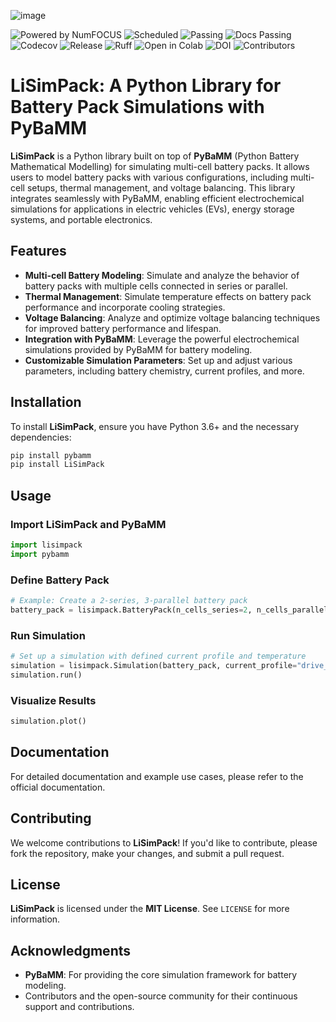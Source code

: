 ![image](https://github.com/user-attachments/assets/91939ec9-7ade-4d8d-a817-cef9d9284779)


![Powered by NumFOCUS](https://img.shields.io/badge/powered%20by-NumFOCUS-blue)
![Scheduled](https://img.shields.io/badge/Scheduled-grey?logo=github)
![Passing](https://img.shields.io/badge/passing-green)
![Docs Passing](https://img.shields.io/badge/docs-passing-brightgreen)
![Codecov](https://img.shields.io/badge/codecov-99%25-green)
![Release](https://img.shields.io/badge/release-v25.1.1-orange)
![Ruff](https://img.shields.io/badge/Ruff-lightgrey)
![Open in Colab](https://img.shields.io/badge/Open%20in%20Colab-blue?logo=googlecolab)
![DOI](https://img.shields.io/badge/DOI-10.5334/jors.309-blue)
![Contributors](https://img.shields.io/badge/all%20contributors-77-orange)

# LiSimPack: A Python Library for Battery Pack Simulations with PyBaMM

**LiSimPack** is a Python library built on top of **PyBaMM** (Python Battery Mathematical Modelling) for simulating multi-cell battery packs. It allows users to model battery packs with various configurations, including multi-cell setups, thermal management, and voltage balancing. This library integrates seamlessly with PyBaMM, enabling efficient electrochemical simulations for applications in electric vehicles (EVs), energy storage systems, and portable electronics.

## Features
- **Multi-cell Battery Modeling**: Simulate and analyze the behavior of battery packs with multiple cells connected in series or parallel.
- **Thermal Management**: Simulate temperature effects on battery pack performance and incorporate cooling strategies.
- **Voltage Balancing**: Analyze and optimize voltage balancing techniques for improved battery performance and lifespan.
- **Integration with PyBaMM**: Leverage the powerful electrochemical simulations provided by PyBaMM for battery modeling.
- **Customizable Simulation Parameters**: Set up and adjust various parameters, including battery chemistry, current profiles, and more.

## Installation
To install **LiSimPack**, ensure you have Python 3.6+ and the necessary dependencies:

```sh
pip install pybamm
pip install LiSimPack
```

## Usage
### Import LiSimPack and PyBaMM
```python
import lisimpack
import pybamm
```

### Define Battery Pack
```python
# Example: Create a 2-series, 3-parallel battery pack
battery_pack = lisimpack.BatteryPack(n_cells_series=2, n_cells_parallel=3)
```

### Run Simulation
```python
# Set up a simulation with defined current profile and temperature
simulation = lisimpack.Simulation(battery_pack, current_profile="drive_cycle", temperature=25)
simulation.run()
```

### Visualize Results
```python
simulation.plot()
```

## Documentation
For detailed documentation and example use cases, please refer to the official documentation.

## Contributing
We welcome contributions to **LiSimPack**! If you'd like to contribute, please fork the repository, make your changes, and submit a pull request.

## License
**LiSimPack** is licensed under the **MIT License**. See `LICENSE` for more information.

## Acknowledgments
- **PyBaMM**: For providing the core simulation framework for battery modeling.
- Contributors and the open-source community for their continuous support and contributions.

